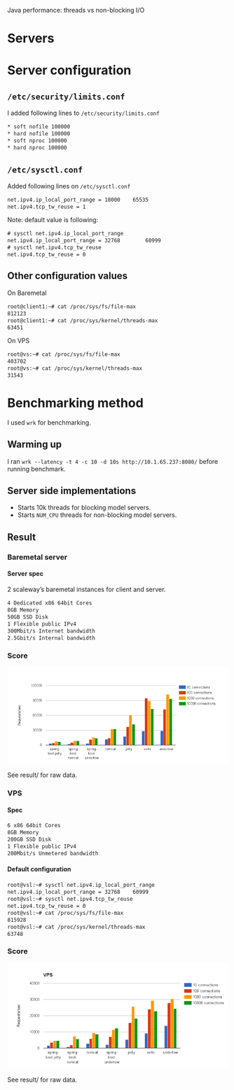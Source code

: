 Java performance: threads vs non-blocking I/O

# Servers

  
# Server configuration

## `/etc/security/limits.conf` 

I added following lines to `/etc/security/limits.conf` 

    * soft nofile 100000
    * hard nofile 100000
    * soft nproc 100000
    * hard nproc 100000

## `/etc/sysctl.conf` 

Added following lines on `/etc/sysctl.conf` 

    net.ipv4.ip_local_port_range = 18000    65535
    net.ipv4.tcp_tw_reuse = 1

Note: default value is following:

    # sysctl net.ipv4.ip_local_port_range
    net.ipv4.ip_local_port_range = 32768        60999
    # sysctl net.ipv4.tcp_tw_reuse
    net.ipv4.tcp_tw_reuse = 0


## Other configuration values

On Baremetal

    root@client1:~# cat /proc/sys/fs/file-max
    812123
    root@client1:~# cat /proc/sys/kernel/threads-max
    63451

On VPS

    root@vs:~# cat /proc/sys/fs/file-max
    403702
    root@vs:~# cat /proc/sys/kernel/threads-max
    31543

# Benchmarking method

I used `wrk` for benchmarking.

## Warming up

I ran `wrk --latency -t 4 -c 10 -d 10s http://10.1.65.237:8080/` before  running benchmark.

## Server side implementations

 * Starts 10k threads for blocking model servers.
 * Starts `NUM_CPU` threads for non-blocking model servers.

## Result

### Baremetal server

#### Server spec

2 scaleway’s baremetal instances for client and server.

    4 Dedicated x86 64bit Cores
    8GB Memory
    50GB SSD Disk
    1 Flexible public IPv4
    300Mbit/s Internet bandwidth
    2.5Gbit/s Internal bandwidth

### Score

<img src="graph-baremetal.png">

See result/ for raw data.

### VPS

#### Spec

    6 x86 64bit Cores
    8GB Memory
    200GB SSD Disk
    1 Flexible public IPv4
    200Mbit/s Unmetered bandwidth

#### Default configuration

    root@vsl:~# sysctl net.ipv4.ip_local_port_range
    net.ipv4.ip_local_port_range = 32768	60999
    root@vsl:~# sysctl net.ipv4.tcp_tw_reuse
    net.ipv4.tcp_tw_reuse = 0
    root@vsl:~# cat /proc/sys/fs/file-max
    815928
    root@vsl:~# cat /proc/sys/kernel/threads-max
    63748

### Score

<img src="graph-vps.png">

See result/ for raw data.


